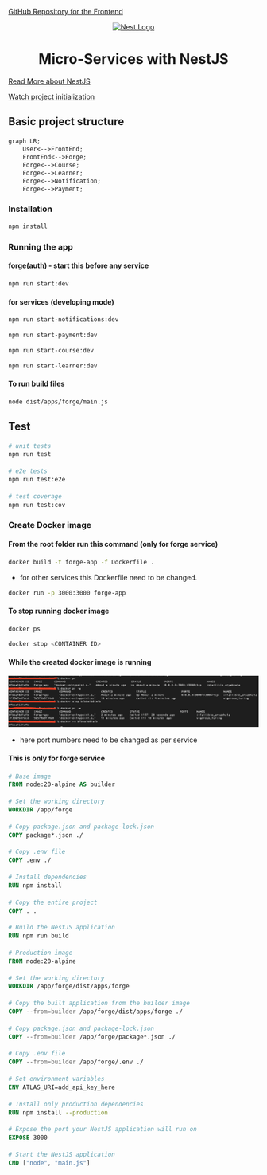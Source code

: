[GitHub Repository for the Frontend](https://github.com/IT21292422/forge-app)
<p align="center">
  <a href="http://nestjs.com/" target="blank"><img src="https://nestjs.com/img/logo-small.svg" width="200" alt="Nest Logo" /></a>
</p>

[circleci-image]: https://img.shields.io/circleci/build/github/nestjs/nest/master?token=abc123def456
[circleci-url]: https://circleci.com/gh/nestjs/nest

<h1 align="center">Micro-Services with NestJS</h1>

[Read More about NestJS](https://github.com/nestjs/nest)

[Watch project initialization](https://youtu.be/3_jJK5NMGzs?si=A7Ve1cSm4A71oCGi)

## Basic project structure

```mermaid
graph LR;
    User<-->FrontEnd;
    FrontEnd<-->Forge;
    Forge<-->Course;
    Forge<-->Learner;
    Forge<-->Notification;
    Forge<-->Payment;
```

### Installation

```bash
npm install
```

### Running the app

#### forge(auth) - start this before any service

```bash
npm run start:dev
```

#### for services (developing mode)

```bash
npm run start-notifications:dev
```

```bash
npm run start-payment:dev
```

```bash
npm run start-course:dev
```

```bash
npm run start-learner:dev
```

#### To run build files

```bash
node dist/apps/forge/main.js
```

## Test

```bash
# unit tests
npm run test

# e2e tests
npm run test:e2e

# test coverage
npm run test:cov
```

### Create Docker image

#### From the root folder run this command (only for forge service)

```bash
docker build -t forge-app -f Dockerfile .
```

- for other services this Dockerfile need to be changed.

```bash
docker run -p 3000:3000 forge-app
```

#### To stop running docker image

```bash
docker ps
```

```bash
docker stop <CONTAINER ID>
```

#### While the created docker image is running

![Running Docker](./images/docker_cmd.png)

- here port numbers need to be changed as per service

#### This is only for forge service

```Dockerfile
# Base image
FROM node:20-alpine AS builder

# Set the working directory
WORKDIR /app/forge

# Copy package.json and package-lock.json
COPY package*.json ./

# Copy .env file
COPY .env ./

# Install dependencies
RUN npm install

# Copy the entire project
COPY . .

# Build the NestJS application
RUN npm run build

# Production image
FROM node:20-alpine

# Set the working directory
WORKDIR /app/forge/dist/apps/forge

# Copy the built application from the builder image
COPY --from=builder /app/forge/dist/apps/forge ./

# Copy package.json and package-lock.json
COPY --from=builder /app/forge/package*.json ./

# Copy .env file
COPY --from=builder /app/forge/.env ./

# Set environment variables
ENV ATLAS_URI=add_api_key_here

# Install only production dependencies
RUN npm install --production

# Expose the port your NestJS application will run on
EXPOSE 3000

# Start the NestJS application
CMD ["node", "main.js"]
```
